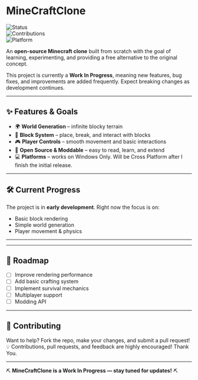 # MineCraftClone  

![Status](https://img.shields.io/badge/status-WIP-orange?style=for-the-badge)  
![Contributions](https://img.shields.io/badge/contributions-welcome-brightgreen?style=for-the-badge)  
![Platform](https://img.shields.io/badge/platform-Windows_For_Now-lightgrey?style=for-the-badge)  

An **open-source Minecraft clone** built from scratch with the goal of learning, experimenting, and providing a free alternative to the original concept.  

This project is currently a **Work In Progress**, meaning new features, bug fixes, and improvements are added frequently. Expect breaking changes as development continues.  

---

## ✨ Features & Goals
- 🌍 **World Generation** – infinite blocky terrain  
- 🧱 **Block System** – place, break, and interact with blocks  
- 🎮 **Player Controls** – smooth movement and basic interactions  
- 🔧 **Open Source & Moddable** – easy to read, learn, and extend  
- 💻 **Platforms** – works on Windows Only. Will be Cross Platform after I finish the initial release. 

---

## 🛠️ Current Progress
The project is in **early development**. Right now the focus is on:  
- Basic block rendering  
- Simple world generation  
- Player movement & physics  

---

---

## 🚧 Roadmap
- [ ] Improve rendering performance  
- [ ] Add basic crafting system  
- [ ] Implement survival mechanics  
- [ ] Multiplayer support  
- [ ] Modding API  

---

## 🤝 Contributing
Want to help? Fork the repo, make your changes, and submit a pull request!  💡 Contributions, pull requests, and feedback are highly encouraged! Thank You.

---

⛏️ **MineCraftClone is a Work In Progress — stay tuned for updates!** ⛏️
